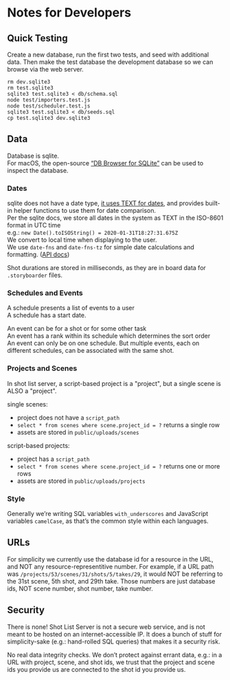 # Notes for Developers

## Quick Testing

Create a new database, run the first two tests, and seed with additional data. Then make the test database the development database so we can browse via the web server.

    rm dev.sqlite3
    rm test.sqlite3
    sqlite3 test.sqlite3 < db/schema.sql
    node test/importers.test.js
    node test/scheduler.test.js
    sqlite3 test.sqlite3 < db/seeds.sql
    cp test.sqlite3 dev.sqlite3

## Data

Database is sqlite.  
For macOS, the open-source [“DB Browser for SQLite”](https://github.com/sqlitebrowser/sqlitebrowser) can be used to inspect the database.

### Dates

sqlite does not have a date type, [it uses TEXT for dates](https://www.sqlite.org/lang_datefunc.html), and provides built-in helper functions to use them for date comparison.  
Per the sqlite docs, we store all dates in the system as TEXT in the ISO-8601 format in UTC time  
e.g.: `new Date().toISOString() = 2020-01-31T18:27:31.675Z`  
We convert to local time when displaying to the user.  
We use `date-fns` and `date-fns-tz` for simple date calculations and formatting. ([API docs](https://date-fns.org/v2.9.0/docs/Getting-Started))

Shot durations are stored in milliseconds, as they are in board data for `.storyboarder` files.

### Schedules and Events

A schedule presents a list of events to a user  
A schedule has a start date.  

An event can be for a shot or for some other task  
An event has a rank within its schedule which determines the sort order  
An event can only be on one schedule. But multiple events, each on different schedules, can be associated with the same shot.  

### Projects and Scenes

In shot list server, a script-based project is a "project", but a single scene is ALSO a "project".

single scenes:
- project does not have a `script_path`
- `select * from scenes where scene.project_id = ?` returns a single row
- assets are stored in `public/uploads/scenes`

script-based projects:
- project has a `script_path`
- `select * from scenes where scene.project_id = ?` returns one or more rows
- assets are stored in `public/uploads/projects`

### Style

Generally we’re writing SQL variables `with_underscores` and JavaScript variables `camelCase`, as that’s the common style within each languages.

## URLs

For simplicity we currently use the database id for a resource in the URL, and NOT any resource-representitive number. For example, if a URL path was `/projects/53/scenes/31/shots/5/takes/29`, it would NOT be referring to the 31st scene, 5th shot, and 29th take. Those numbers are just database ids, NOT scene number, shot number, take number.

## Security

There is none! Shot List Server is not a secure web service, and is not meant to be hosted on an internet-accessible IP. It does a bunch of stuff for simplicity-sake (e.g.: hand-rolled SQL queries) that makes it a security risk.

No real data integrity checks. We don’t protect against errant data, e.g.: in a URL with project, scene, and shot ids, we trust that the project and scene ids you provide us are connected to the shot id you provide us.
